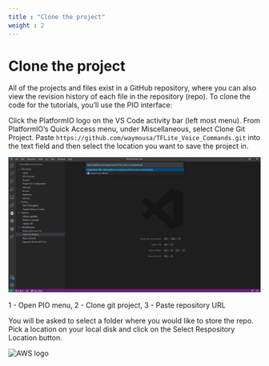 ```yaml
---
title : "Clone the project"
weight : 2
---
```


# Clone the project

All of the projects and files exist in a GitHub repository, where you can also view the revision history of each file in the repository (repo). To clone the code for the tutorials, you’ll use the PIO interface:

Click the PlatformIO logo on the VS Code activity bar (left most menu).
From PlatformIO’s Quick Access menu, under Miscellaneous, select Clone Git Project.
Paste `https://github.com/waymousa/TFLite_Voice_Commands.git` into the text field and then select the location you want to save the project in. 

![AWS logo](/static/pio-clone_git_project.en.png)

1 - Open PIO menu, 2 - Clone git project, 3 - Paste repository URL 

You will be asked to select a folder where you would like to store the repo.  Pick a location on your local disk and click on the Select Respository Location button.

![AWS logo](/static/pio_select_folder.png.en.png)

